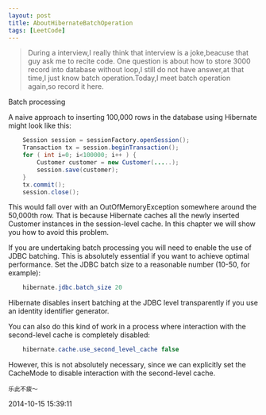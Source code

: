 ```yaml
---
layout: post
title: AboutHibernateBatchOperation
tags: [LeetCode]
---
```


>	During a interview,I really think that interview is a joke,beacuse that guy ask me to recite code.
>One question is about how to store 3000 record into database without loop,I still do not have answer,at that
>time,I just know batch operation.Today,I meet batch operation again,so record it here.


Batch processing

A naive approach to inserting 100,000 rows in the database using Hibernate might look like this:


```java
	Session session = sessionFactory.openSession();
	Transaction tx = session.beginTransaction();
	for ( int i=0; i<100000; i++ ) {
		Customer customer = new Customer(.....);
		session.save(customer);
	}
	tx.commit();
	session.close();  
```

This would fall over with an OutOfMemoryException somewhere around the 50,000th row. That is because Hibernate caches all the newly inserted Customer instances in the session-level cache. In this chapter we will show you how to avoid this problem.

If you are undertaking batch processing you will need to enable the use of JDBC batching. This is absolutely essential if you want to achieve optimal performance. Set the JDBC batch size to a reasonable number (10-50, for example):


```java
	hibernate.jdbc.batch_size 20
```

Hibernate disables insert batching at the JDBC level transparently if you use an identity identifier generator.

You can also do this kind of work in a process where interaction with the second-level cache is completely disabled:

```java
	hibernate.cache.use_second_level_cache false
```

However, this is not absolutely necessary, since we can explicitly set the CacheMode to disable interaction with the second-level cache.
	
	乐此不疲～

2014-10-15 15:39:11









